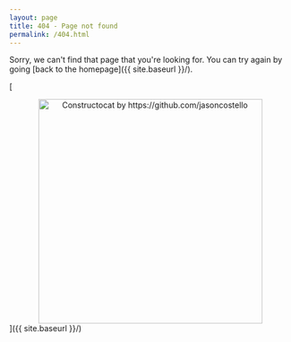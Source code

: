 ```yaml
---
layout: page
title: 404 - Page not found
permalink: /404.html
---
```


Sorry, we can't find that page that you're looking for. You can try again by going [back to the homepage]({{ site.baseurl }}/).

[<center><img src="{{ site.baseurl }}/images/404.jpg" alt="Constructocat by https://github.com/jasoncostello" style="width: 400px;"/></center>]({{ site.baseurl }}/)

